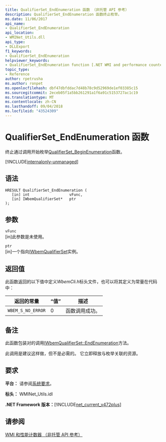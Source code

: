 ```yaml
---
title: QualifierSet_EndEnumeration 函数 （非托管 API 参考）
description: QualifierSet_EndEnumeration 函数终止枚举。
ms.date: 11/06/2017
api_name:
- QualifierSet_EndEnumeration
api_location:
- WMINet_Utils.dll
api_type:
- DLLExport
f1_keywords:
- QualifierSet_EndEnumeration
helpviewer_keywords:
- QualifierSet_EndEnumeration function [.NET WMI and performance counters]
topic_type:
- Reference
author: rpetrusha
ms.author: ronpet
ms.openlocfilehash: dbf47dbfddac7d48b78c9d52969de1ef03385c15
ms.sourcegitcommit: 2eceb05f1a5bb261291a1f6a91c5153727ac1c19
ms.translationtype: MT
ms.contentlocale: zh-CN
ms.lasthandoff: 09/04/2018
ms.locfileid: "43524309"
---
```

# <a name="qualifiersetendenumeration-function"></a>QualifierSet_EndEnumeration 函数
终止通过调用开始枚举[QualifierSet_BeginEnumeration](qualifierset-beginenumeration.md)函数。  

[!INCLUDE[internalonly-unmanaged](../../../../includes/internalonly-unmanaged.md)]
  
## <a name="syntax"></a>语法  
  
```  
HRESULT QualifierSet_EndEnumeration (
   [in] int                  vFunc, 
   [in] IWbemQualifierSet*   ptr
); 
```  

## <a name="parameters"></a>参数

`vFunc`  
[in]此参数是未使用。

`ptr`   
[in]一个指向[IWbemQualifierSet](/windows/desktop/api/wbemcli/nn-wbemcli-iwbemqualifierset)实例。

## <a name="return-value"></a>返回值

此函数返回的以下值中定义*WbemCli.h*标头文件，也可以将其定义为常量在代码中：

|返回的常量  |“值”  |描述  |
|---------|---------|---------|
|`WBEM_S_NO_ERROR` | 0 | 函数调用成功。  |
  
## <a name="remarks"></a>备注

此函数包装对的调用[IWbemQualifierSet::EndEnumeration](/windows/desktop/api/wbemcli/nf-wbemcli-iwbemqualifierset-endenumeration)方法。

此调用是建议这样做，但不是必需的。 它立即释放与枚举关联的资源。

## <a name="requirements"></a>要求  

**平台：** 请参阅[系统要求](../../../../docs/framework/get-started/system-requirements.md)。  
  
**标头：** WMINet_Utils.idl  
  
**.NET Framework 版本：**[!INCLUDE[net_current_v472plus](../../../../includes/net-current-v472plus.md)]  
  
## <a name="see-also"></a>请参阅  
[WMI 和性能计数器 （非托管 API 参考）](index.md)
